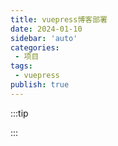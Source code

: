 ```yaml
---
title: vuepress博客部署
date: 2024-01-10
sidebar: 'auto'
categories:
 - 项目
tags:
 - vuepress
publish: true
---
```



:::tip

:::
